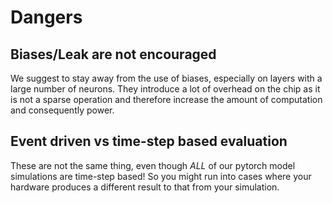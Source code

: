 Dangers
=======

Biases/Leak are not encouraged
-------------------------

We suggest to stay away from the use of biases, especially on layers with a large number of neurons. 
They introduce a lot of overhead on the chip as it is not a sparse operation and therefore increase the amount of computation and consequently power.

Event driven vs time-step based evaluation
------------------------------------------

These are not the same thing, even though *ALL* of our pytorch model simulations are time-step based!
So you might run into cases where your hardware produces a different result to that from your simulation.

